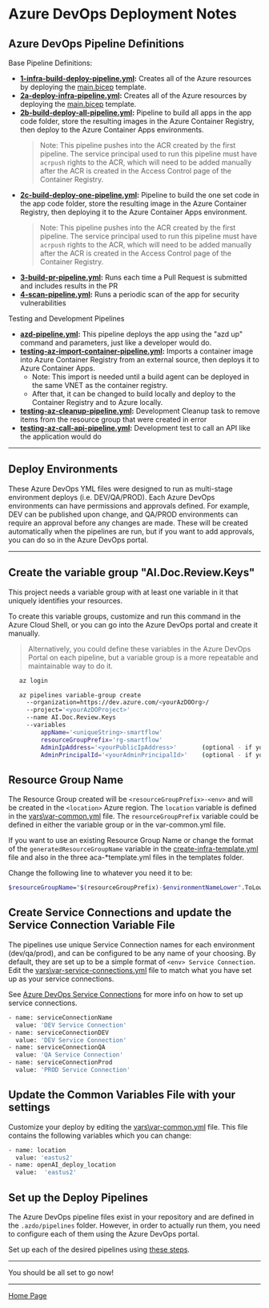 # Azure DevOps Deployment Notes

## Azure DevOps Pipeline Definitions

Base Pipeline Definitions:

- **[1-infra-build-deploy-pipeline.yml](1-infra-build-deploy-pipeline.yml):** Creates all of the Azure resources by deploying the [main.bicep](../../infra/bicep/main.bicep) template.
- **[2a-deploy-infra-pipeline.yml](2a-deploy-infra-pipeline.yml):** Creates all of the Azure resources by deploying the [main.bicep](../../infra/bicep/main.bicep) template.
- **[2b-build-deploy-all-pipeline.yml](2b-build-deploy-all-pipeline.yml):** Pipeline to build all apps in the app code folder, store the resulting images in the Azure Container Registry, then deploy to the Azure Container Apps environments.
  > Note: This pipeline pushes into the ACR created by the first pipeline. The service principal used to run this pipeline must have `acrpush` rights to the ACR, which will need to be added manually after the ACR is created in the Access Control page of the Container Registry.
- **[2c-build-deploy-one-pipeline.yml](2b-build-deploy-one-pipeline.yml):** Pipeline to build the one set code in the app code folder, store the resulting image in the Azure Container Registry, then deploying it to the Azure Container Apps environment.
  > Note: This pipeline pushes into the ACR created by the first pipeline. The service principal used to run this pipeline must have `acrpush` rights to the ACR, which will need to be added manually after the ACR is created in the Access Control page of the Container Registry.
- **[3-build-pr-pipeline.yml](3-build-pr-pipeline.yml):** Runs each time a Pull Request is submitted and includes results in the PR
- **[4-scan-pipeline.yml](4-scan-pipeline.yml):** Runs a periodic scan of the app for security vulnerabilities

Testing and Development Pipelines

- **[azd-pipeline.yml](azd-pipeline.yml):** This pipeline deploys the app using the "azd up" command and parameters, just like a developer would do.
- **[testing-az-import-container-pipeline.yml](testing-az-import-container-pipeline.yml):** Imports a container image into Azure Container Registry from an external source, then deploys it to Azure Container Apps.
  - Note: This import is needed until a build agent can be deployed in the same VNET as the container registry.
  - After that, it can be changed to build locally and deploy to the Container Registry and to Azure locally.
- **[testing-az-cleanup-pipeline.yml](testing-az-cleanup-pipeline.yml):** Development Cleanup task to remove items from the resource group that were created in error
- **[testing-az-call-api-pipeline.yml](testing-az-call-api-pipeline.yml):** Development test to call an API like the application would do

---

## Deploy Environments

These Azure DevOps YML files were designed to run as multi-stage environment deploys (i.e. DEV/QA/PROD). Each Azure DevOps environments can have permissions and approvals defined. For example, DEV can be published upon change, and QA/PROD environments can require an approval before any changes are made. These will be created automatically when the pipelines are run, but if you want to add approvals, you can do so in the Azure DevOps portal.

---

## Create the variable group "AI.Doc.Review.Keys"

This project needs a variable group with at least one variable in it that uniquely identifies your resources.

To create this variable groups, customize and run this command in the Azure Cloud Shell, or you can go into the Azure DevOps portal and create it manually.

> Alternatively, you could define these variables in the Azure DevOps Portal on each pipeline, but a variable group is a more repeatable and maintainable way to do it.

```bash
   az login

   az pipelines variable-group create
     --organization=https://dev.azure.com/<yourAzDOOrg>/
     --project='<yourAzDOProject>'
     --name AI.Doc.Review.Keys
     --variables
         appName='<uniqueString>-smartflow'
         resourceGroupPrefix='rg-smartflow'
         AdminIpAddress='<yourPublicIpAddress>'       (optional - if you want to get access to the KV and ACR)
         AdminPrincipalId='<yourAdminPrincipalId>'    (optional - if you want to get access to the KV and ACR)
```

## Resource Group Name

The Resource Group created will be `<resourceGroupPrefix>-<env>` and will be created in the `<location>` Azure region.  The `location` variable is defined in the [vars\var-common.yml](./vars\var-common.yml) file.  The `resourceGroupPrefix` variable could be defined in either the variable group or in the var-common.yml file.  

If you want to use an existing Resource Group Name or change the format of the `generatedResourceGroupName` variable in the [create-infra-template.yml](./pipes/templates/create-infra-template.yml) file and also in the three aca-*template.yml files in the templates folder.

Change the following line to whatever you need it to be:

```bash
$resourceGroupName="$(resourceGroupPrefix)-$environmentNameLower".ToLower()
```

## Create Service Connections and update the Service Connection Variable File

The pipelines use unique Service Connection names for each environment (dev/qa/prod), and can be configured to be any name of your choosing. By default, they are set up to be a simple format of `<env> Service Connection`. Edit the [vars\var-service-connections.yml](./vars/var-service-connections.yml) file to match what you have set up as your service connections.

See [Azure DevOps Service Connections](https://learn.microsoft.com/en-us/azure/devops/pipelines/library/connect-to-azure) for more info on how to set up service connections.

```bash
- name: serviceConnectionName
  value: 'DEV Service Connection'
- name: serviceConnectionDEV
  value: 'DEV Service Connection'
- name: serviceConnectionQA
  value: 'QA Service Connection'
- name: serviceConnectionProd
  value: 'PROD Service Connection'
```

## Update the Common Variables File with your settings

Customize your deploy by editing the [vars\var-common.yml](./vars\var-common.yml) file. This file contains the following variables which you can change:

```bash
- name: location
  value: 'eastus2'
- name: openAI_deploy_location 
  value:  'eastus2'
```

## Set up the Deploy Pipelines

The Azure DevOps pipeline files exist in your repository and are defined in the `.azdo/pipelines` folder. However, in order to actually run them, you need to configure each of them using the Azure DevOps portal.

Set up each of the desired pipelines using [these steps](../../docs/CreateNewPipeline.md).

---

You should be all set to go now!

---

[Home Page](../../README.md)
